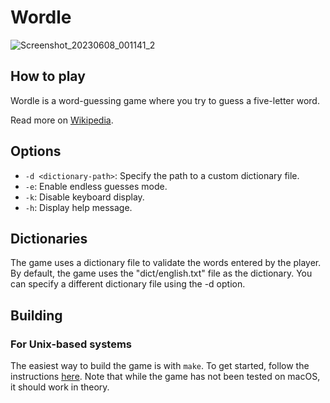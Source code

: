 # Wordle

![Screenshot_20230608_001141_2](https://github.com/motuzj/CCG/assets/30744041/bdf1e394-4026-4e9e-8c16-81c2556b4637)

## How to play

Wordle is a word-guessing game where you try to guess a five-letter word.

Read more on [Wikipedia](https://en.wikipedia.org/wiki/Wordle).

## Options

- `-d <dictionary-path>`: Specify the path to a custom dictionary file.
- `-e`: Enable endless guesses mode.
- `-k`: Disable keyboard display.
- `-h`: Display help message.

## Dictionaries

The game uses a dictionary file to validate the words entered by the player. By default, the game uses the "dict/english.txt" file as the dictionary. You can specify a different dictionary file using the -d option.

## Building

### For Unix-based systems

The easiest way to build the game is with `make`. To get started, follow the instructions [here](../README.md#building). Note that while the game has not been tested on macOS, it should work in theory.
